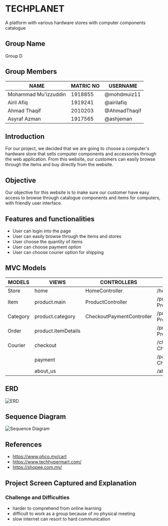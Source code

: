 # TECHPLANET
A platform with various hardware stores with computer components catalogue

## Group Name
Group D

## Group Members
NAME                 | MATRIC NO | USERNAME
-------------------- | --------- | ----
Mohammad Mu'izzuddin | 1918855   | @mohdmuiz11
Airil Afiq           | 1919241   | @airilafiq
Ahmad Thaqif         | 2010203   | @AhmadThaqif
Asyraf Azman         | 1917565   | @ashjeman

## Introduction
For our project, we decided that we are going to choose a computer's hardware store that sells computer components and accessories through the web application.
From this website, our customers can easily browse through the items and buy directly from the website.

## Objective
Our objective for this website is to make sure our customer have easy access to browse through catalogue components and items for computers, with friendly user interface.

## Features and functionalities
- User can login into the page
- User can easily browse through the items and stores
- User choose the quantity of items
- User can choose payment option
- User can choose courier option for shipping

## MVC Models
MODELS   |        VIEWS        | CONTROLLERS               | ROUTES
-------- | ------------------- | ------------------------- | ------
Store    | home                | HomeController            | /home -> HomeController
Item     | product.main        | ProductController         | /products -> ProductController
Category | product.category    | CheckoutPaymentController | /products/category -> ProductController
Order    | product.itemDetails |                           | /products/id -> ProductController
Courier  | checkout            |                           | /checkout -> CheckoutPaymentController
&nbsp;   | payment             |                           | /payment -> CheckoutPaymentController
&nbsp;   | about_us            |                           | /about us -> view about_us

## ERD
![ERD](https://i.ibb.co/x35GrF3/ERDNew.jpg)

## Sequence Diagram
![Sequence Diagram](https://i.ibb.co/HBLzSG7/Sequence-New.jpg)

## References
- https://www.phco.my/cart
- https://www.techhypermart.com/
- https://shopee.com.my/

## Project Screen Captured and Explanation


### Challenge and Difficulties
- harder to comprehend from online learning
- difficult to work as a group because of no physical meeting
- slow internet can resort to hard communication
